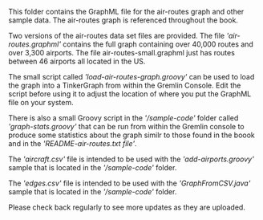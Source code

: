 This folder contains the GraphML file for the air-routes graph and other sample data. The air-routes graph is referenced throughout the book.

Two versions of the air-routes data set files are provided. The file *'air-routes.graphml'* contains the full graph containing over 40,000 routes and over 3,300 airports. The file air-routes-small.graphml just has routes between 46 airports all located in the US.

The small script called *'load-air-routes-graph.groovy'* can be used to load the graph into a TinkerGraph from within the Gremlin Console. Edit the script before using it to adjust the location of where you put the GraphML file on your system.

There is also a small Groovy script in the *'/sample-code'* folder called *'graph-stats.groovy'* that can be run from within the Gremlin console to produce some statistics about the graph similr to those found in the boook and in the *'README-air-routes.txt file'*.

The *'aircraft.csv'* file is intended to be used with the *'add-airports.groovy'* sample that is located in the *'/sample-code'* folder.

The *'edges.csv'* file is intended to be used with the *'GraphFromCSV.java'* sample that is located in the *'/sample-code'* folder.

Please check back regularly to see more updates as they are uploaded.
